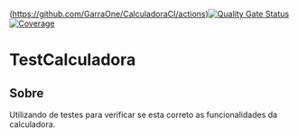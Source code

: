 (https://github.com/GarraOne/CalculadoraCI/actions)[![Quality Gate Status](https://sonarcloud.io/api/project_badges/measure?project=GarraOne_CalculadoraCI&metric=alert_status)](https://sonarcloud.io/summary/new_code?id=GarraOne_CalculadoraCI)
[![Coverage](https://sonarcloud.io/api/project_badges/measure?project=GarraOne_CalculadoraCI&metric=coverage)](https://sonarcloud.io/component_measuresid=GarraOne_CalculadoraCI&metric=coverage)

#  TestCalculadora
## Sobre
Utilizando de testes para verificar se esta correto as funcionalidades da calculadora.
